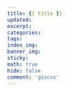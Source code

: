```yaml
---
title: {{ title }}
updated: 
excerpt:
categories:
tags:
index_img:
banner_img:
sticky:
math: true
hide: false
comment: 'giscus'
---
```

